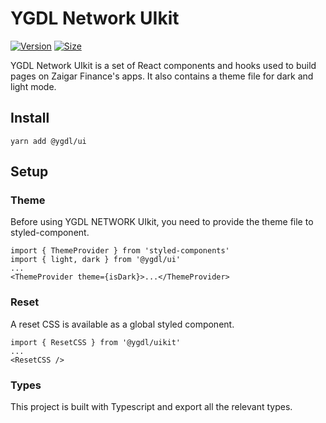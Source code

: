 # YGDL Network UIkit

[![Version](https://img.shields.io/npm/v/@pancakeswap-libs/uikit)](https://www.npmjs.com/package/@pancakeswap-libs/uikit) [![Size](https://img.shields.io/bundlephobia/min/@pancakeswap-libs/uikit)](https://www.npmjs.com/package/@pancakeswap-libs/uikit)

YGDL Network UIkit is a set of React components and hooks used to build pages on Zaigar Finance's apps. It also contains a theme file for dark and light mode.

## Install

`yarn add @ygdl/ui`

## Setup

### Theme

Before using YGDL NETWORK UIkit, you need to provide the theme file to styled-component.

```
import { ThemeProvider } from 'styled-components'
import { light, dark } from '@ygdl/ui'
...
<ThemeProvider theme={isDark}>...</ThemeProvider>
```

### Reset

A reset CSS is available as a global styled component.

```
import { ResetCSS } from '@ygdl/uikit'
...
<ResetCSS />
```

### Types

This project is built with Typescript and export all the relevant types.
